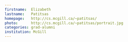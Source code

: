 ```yaml
---
firstname:  Elizabeth
lastname:   Patitsas
homepage:   http://cs.mcgill.ca/~patitsas/
photo:      http://cs.mcgill.ca/~patitsas/portrait.jpg
categories: grad-alumni
institution: McGill
---
```

